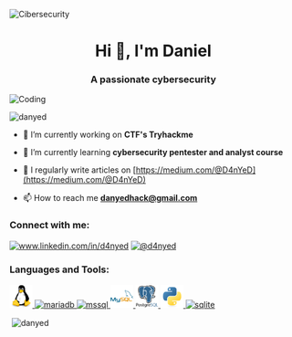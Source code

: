 ![Cibersecurity](https://www.shutterstock.com/shutterstock/photos/1918033985/display_1500/stock-vector-cyber-security-data-protection-cyberattacks-concept-on-blue-background-database-security-1918033985.jpg)

<h1 align="center">Hi 👋, I'm Daniel</h1>
<h3 align="center">A passionate cybersecurity</h3>

<img aling="rith" alt="Coding" width="400" src="https://media3.giphy.com/media/v1.Y2lkPTc5MGI3NjExbDBqNTBhMDZ1ZGFxemJsZGI1ZXhhandhMnFtbWJpNDA1bnFjcWRhbiZlcD12MV9pbnRlcm5hbF9naWZfYnlfaWQmY3Q9Zw/wiTY1JMB6xvUUjuPRH/giphy.gif">

<p align="left"> <img src="https://komarev.com/ghpvc/?username=danyed&label=Profile%20views&color=0e75b6&style=flat" alt="danyed" /> </p>

- 🔭 I’m currently working on **CTF's Tryhackme**

- 🌱 I’m currently learning **cybersecurity pentester and analyst course**

- 📝 I regularly write articles on [https://medium.com/@D4nYeD](https://medium.com/@D4nYeD)

- 📫 How to reach me **danyedhack@gmail.com**

<h3 align="left">Connect with me:</h3>
<p align="left">
<a href="https://linkedin.com/in/www.linkedin.com/in/d4nyed" target="blank"><img align="center" src="https://raw.githubusercontent.com/rahuldkjain/github-profile-readme-generator/master/src/images/icons/Social/linked-in-alt.svg" alt="www.linkedin.com/in/d4nyed" height="30" width="40" /></a>
<a href="https://medium.com/@d4nyed" target="blank"><img align="center" src="https://raw.githubusercontent.com/rahuldkjain/github-profile-readme-generator/master/src/images/icons/Social/medium.svg" alt="@d4nyed" height="30" width="40" /></a>
</p>

<h3 align="left">Languages and Tools:</h3>
<p align="left"> <a href="https://www.linux.org/" target="_blank" rel="noreferrer"> <img src="https://raw.githubusercontent.com/devicons/devicon/master/icons/linux/linux-original.svg" alt="linux" width="40" height="40"/> </a> <a href="https://mariadb.org/" target="_blank" rel="noreferrer"> <img src="https://www.vectorlogo.zone/logos/mariadb/mariadb-icon.svg" alt="mariadb" width="40" height="40"/> </a> <a href="https://www.microsoft.com/en-us/sql-server" target="_blank" rel="noreferrer"> <img src="https://www.svgrepo.com/show/303229/microsoft-sql-server-logo.svg" alt="mssql" width="40" height="40"/> </a> <a href="https://www.mysql.com/" target="_blank" rel="noreferrer"> <img src="https://raw.githubusercontent.com/devicons/devicon/master/icons/mysql/mysql-original-wordmark.svg" alt="mysql" width="40" height="40"/> </a> <a href="https://www.postgresql.org" target="_blank" rel="noreferrer"> <img src="https://raw.githubusercontent.com/devicons/devicon/master/icons/postgresql/postgresql-original-wordmark.svg" alt="postgresql" width="40" height="40"/> </a> <a href="https://www.python.org" target="_blank" rel="noreferrer"> <img src="https://raw.githubusercontent.com/devicons/devicon/master/icons/python/python-original.svg" alt="python" width="40" height="40"/> </a> <a href="https://www.sqlite.org/" target="_blank" rel="noreferrer"> <img src="https://www.vectorlogo.zone/logos/sqlite/sqlite-icon.svg" alt="sqlite" width="40" height="40"/> </a> </p>

<p>&nbsp;<img align="center" src="https://github-readme-stats.vercel.app/api?username=danyed&show_icons=true&locale=en" alt="danyed" /></p>
